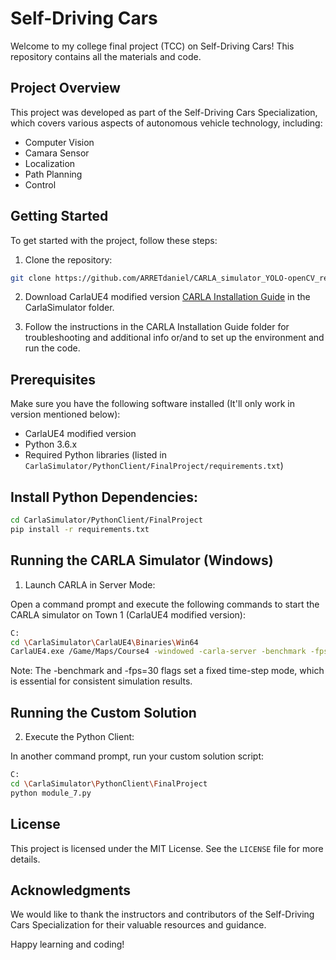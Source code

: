 # Self-Driving Cars

Welcome to my college final project (TCC) on Self-Driving Cars! This repository contains all the materials and code.

## Project Overview

This project was developed as part of the Self-Driving Cars Specialization, which covers various aspects of autonomous vehicle technology, including:

- Computer Vision
- Camara Sensor
- Localization
- Path Planning
- Control

## Getting Started

To get started with the project, follow these steps:

1. Clone the repository:
  ```bash
  git clone https://github.com/ARRETdaniel/CARLA_simulator_YOLO-openCV_realTime_objectDetection_for_autonomousVehicles.git
  ```
2. Download CarlaUE4 modified version [CARLA Installation Guide](https://github.com/ARRETdaniel/CARLA_simulator_YOLO-openCV_realTime_objectDetection_for_autonomousVehicles/tree/main/CARLA%20Installation%20Guide) in the CarlaSimulator folder.

3. Follow the instructions in the CARLA Installation Guide folder for troubleshooting and additional info or/and to set up the environment and run the code.

## Prerequisites

Make sure you have the following software installed (It'll only work in version mentioned below):

- CarlaUE4 modified version
- Python 3.6.x
- Required Python libraries (listed in `CarlaSimulator/PythonClient/FinalProject/requirements.txt`)

## Install Python Dependencies:

```bash
cd CarlaSimulator/PythonClient/FinalProject
pip install -r requirements.txt
```

## Running the CARLA Simulator (Windows)

1. Launch CARLA in Server Mode:

Open a command prompt and execute the following commands to start the CARLA simulator on Town 1 (CarlaUE4 modified version):

```bash
C:
cd \CarlaSimulator\CarlaUE4\Binaries\Win64
CarlaUE4.exe /Game/Maps/Course4 -windowed -carla-server -benchmark -fps=30
```
Note: The -benchmark and -fps=30 flags set a fixed time-step mode, which is essential for consistent simulation results.

## Running the Custom Solution

2. Execute the Python Client:

In another command prompt, run your custom solution script:

```bash
C:
cd \CarlaSimulator\PythonClient\FinalProject
python module_7.py
```

## License

This project is licensed under the MIT License. See the `LICENSE` file for more details.

## Acknowledgments

We would like to thank the instructors and contributors of the Self-Driving Cars Specialization for their valuable resources and guidance.

Happy learning and coding!
